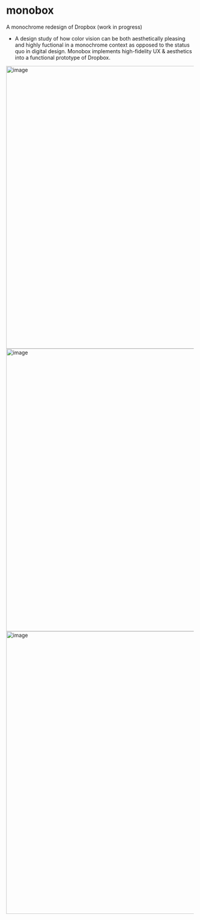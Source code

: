 # monobox
A monochrome redesign of Dropbox (work in progress)
- A design study of how color vision can be both aesthetically pleasing and highly fuctional in a monochrome context as opposed to the status quo in digital design. Monobox implements high-fidelity UX & aesthetics into a functional prototype of Dropbox.
<img width="757" alt="image" src="https://user-images.githubusercontent.com/3058101/173217066-71c54098-ba5b-477a-bea5-bc5c873d6b52.png">
<img width="757" alt="image" src="https://user-images.githubusercontent.com/3058101/171073001-47b788dd-358c-49d4-85a8-cf70e0b0e907.png">
<img width="757" alt="image" src="https://user-images.githubusercontent.com/3058101/171070753-641fd040-ac06-4088-bc06-49ada1f5607a.png">
